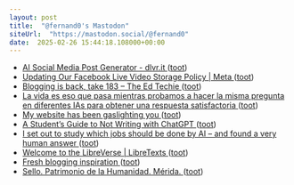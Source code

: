 ```yaml
---
layout: post
title:  "@fernand0's Mastodon"
siteUrl:  "https://mastodon.social/@fernand0"
date:  2025-02-26 15:44:18.108000+00:00
---
```

*  [AI Social Media Post Generator - dlvr.it ](https://dlvrit.com/ai-social-media-post-generator) ([toot](https://mastodon.social/@fernand0/114070956153572515))
*  [Updating Our Facebook Live Video Storage Policy \| Meta ](https://about.fb.com/news/2025/02/updating-our-facebook-live-video-storage-policy) ([toot](https://mastodon.social/@fernand0/114070278479090915))
*  [Blogging is back, take 183 – The Ed Techie ](https://blog.edtechie.net/weblogs/blogging-is-back-take-183) ([toot](https://mastodon.social/@fernand0/114070006084400196))
*  [La vida es eso que pasa mientras probamos a hacer la misma pregunta en diferentes IAs para obtener una respuesta satisfactoria ](https://mastodon.social/@fernand0/114069712880382378) ([toot](https://mastodon.social/@fernand0/114069712880382378))
*  [My website has been gaslighting you ](https://daverupert.com/2025/01/color-hue-rotating-gaslight) ([toot](https://mastodon.social/@fernand0/114069696933847725))
*  [A Student’s Guide to Not Writing with ChatGPT ](https://www.arthurperret.fr/blog/2024-11-14-student-guide-not-writing-with-chatgpt.htm) ([toot](https://mastodon.social/@fernand0/114069429788024255))
*  [I set out to study which jobs should be done by AI – and found a very human answer ](https://www.theguardian.com/commentisfree/2025/jan/21/ai-jobs-human-work-relationship-tec) ([toot](https://mastodon.social/@fernand0/114067790772340961))
*  [Welcome to the LibreVerse \| LibreTexts ](https://libretexts.org/librevers) ([toot](https://mastodon.social/@fernand0/114065986200818416))
*  [Fresh blogging inspiration ](https://marendeepwell.com/?p=543) ([toot](https://mastodon.social/@fernand0/114065734000231019))
*  [Sello. Patrimonio de la Humanidad. Mérida. ](https://avecesunafoto.wordpress.com/2025/02/25/sello-patrimonio-de-la-humanidad-merida) ([toot](https://mastodon.social/@fernand0/114065701763031133))
